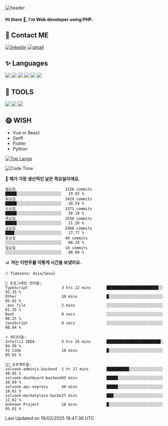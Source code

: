 ![header](https://capsule-render.vercel.app/api?type=waving&color=auto&height=300&section=header&text=Elin&fontSize=90&animation=twinkling)

#### Hi there 👋, I'm <b>Web developer</b> using PHP. ####

<!--
- 🔭 I’m currently working on Uniwill
- 🌱 I’m currently learning Vue or React or Python.
-->

<!---#### I am PHP developer --->

## 💌 Contact ME ###
[<img src='https://img.shields.io/badge/-EunjiKo-%230A66C2?style=flat-square&logo=LinkedIn&logoColor=white' alt='linkedin'>](https://www.linkedin.com/in/https://www.linkedin.com/in/eunji-ko-00a907164//)  [<img src='https://img.shields.io/badge/-einee214%40gmail.com-%23EA4335?style=flat-square&logo=Gmail&logoColor=white' alt='gmail'>](einee214@gmail.com)  


## ✨ Languages
<img src='https://img.shields.io/badge/-PHP-%23777BB4?style=for-the-badge&logo=PHP&logoColor=white'> <img src='https://img.shields.io/badge/-Laravel-%23FF2D20?style=for-the-badge&logo=Laravel&logoColor=white'> <img src='https://img.shields.io/badge/Jquery-%230769AD?style=for-the-badge&logo=Jquery&logoColor=white'> <img src='https://img.shields.io/badge/CSS3-%231572B6?style=for-the-badge&logo=CSS3&logoColor=white'> <img src='https://img.shields.io/badge/Bootstrap-%237952B3?style=for-the-badge&logo=Bootstrap&logoColor=white' > <img src='https://img.shields.io/badge/MySQL-%234479A1?style=for-the-badge&logo=MySQL&logoColor=white' >

## 🌷 TOOLS
<img src='https://img.shields.io/badge/PHPSTORM-%23000000?style=for-the-badge&logo=PhpStorm&logoColor=white' > <img src='https://img.shields.io/badge/GitLab-%23FCA121?style=for-the-badge&logo=GitLab&logoColor=white' > <img src='https://img.shields.io/badge/GitHub-%23181717?style=for-the-badge&logo=GitHub&logoColor=white'>


## 🌞 WISH
- Vue or React
- Swift
- Flutter
- Python


[![Top Langs](https://github-readme-stats.vercel.app/api/top-langs/?username=ein214&layout=compact)](https://github.com/anuraghazra/github-readme-stats)

<!--START_SECTION:waka-->
![Code Time](http://img.shields.io/badge/Code%20Time-4%2C048%20hrs%2033%20mins-blue)

📅 **제가 가장 생산적인 날은 목요일이에요.** 

```text
월요일                      3326 commits        █████░░░░░░░░░░░░░░░░░░░░   19.92 % 
화요일                      3429 commits        █████░░░░░░░░░░░░░░░░░░░░   20.54 % 
수요일                      3371 commits        █████░░░░░░░░░░░░░░░░░░░░   20.19 % 
목요일                      3550 commits        █████░░░░░░░░░░░░░░░░░░░░   21.26 % 
금요일                      2968 commits        ████░░░░░░░░░░░░░░░░░░░░░   17.77 % 
토요일                      40 commits          ░░░░░░░░░░░░░░░░░░░░░░░░░   00.24 % 
일요일                      14 commits          ░░░░░░░░░░░░░░░░░░░░░░░░░   00.08 % 
```


📊 **저는 이번주를 이렇게 시간을 보냈어요.** 

```text
🕑︎ Timezone: Asia/Seoul

💬 프로그래밍 언어들: 
TypeScript               3 hrs 22 mins       ███████████████████████░░   93.35 % 
Other                    10 mins             █░░░░░░░░░░░░░░░░░░░░░░░░   05.01 % 
.env file                2 mins              ░░░░░░░░░░░░░░░░░░░░░░░░░   01.35 % 
Bash                     0 secs              ░░░░░░░░░░░░░░░░░░░░░░░░░   00.25 % 
JavaScript               0 secs              ░░░░░░░░░░░░░░░░░░░░░░░░░   00.04 % 

🔥 에디터들: 
IntelliJ IDEA            3 hrs 26 mins       ████████████████████████░   94.99 % 
VS Code                  10 mins             █░░░░░░░░░░░░░░░░░░░░░░░░   05.01 % 

🐱‍💻 프로젝트들: 
solvook-adminjs-backend  1 hr 27 mins        ██████████░░░░░░░░░░░░░░░   40.05 % 
solvook-dashboard-backend45 mins             █████░░░░░░░░░░░░░░░░░░░░   20.89 % 
solvook-api-express      40 mins             █████░░░░░░░░░░░░░░░░░░░░   18.61 % 
solvook-marketplace-backe27 mins             ███░░░░░░░░░░░░░░░░░░░░░░   12.62 % 
Unknown Project          10 mins             █░░░░░░░░░░░░░░░░░░░░░░░░   05.01 % 
```


 Last Updated on 19/02/2025 18:47:36 UTC
<!--END_SECTION:waka-->

<!---![GitHub stats](https://github-readme-stats.vercel.app/api?username=ein214&show_icons=true&theme=dracula)  --->



